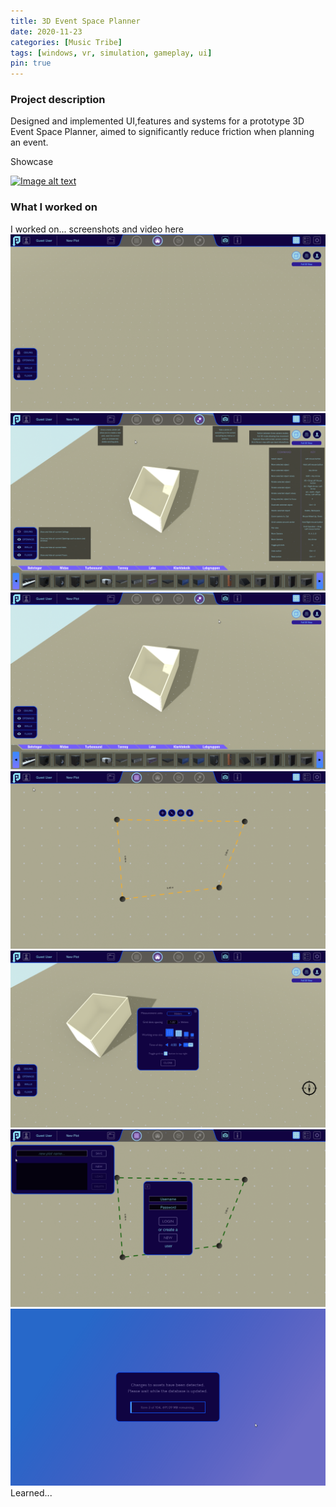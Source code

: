 ```yaml
---
title: 3D Event Space Planner
date: 2020-11-23
categories: [Music Tribe]
tags: [windows, vr, simulation, gameplay, ui]
pin: true
---
```


### Project description
Designed and implemented UI,features and systems for a prototype 3D Event Space Planner, aimed to significantly reduce friction
when planning an event.

Showcase

[![Image alt text](https://img.youtube.com/vi/g2rVpGoNSpw/0.jpg)](https://www.youtube.com/watch?v=g2rVpGoNSpw)

### What I worked on

I worked on...
screenshots and video here
![Main Screen](/assets/images/musicTribe/main_screen.PNG "Main Screen")
![Help Overlay](/assets/images/musicTribe/help_overlay.PNG "Help Overlay")
![Catalogue Menu](/assets/images/musicTribe/catalogue_menu.PNG "Catalogue Menu")
![Editing a Wall](/assets/images/musicTribe/editing_wall.PNG "Editing a Wall")
![Settings Menu](/assets/images/musicTribe/settings_menu.PNG "Settings Menu")
![User Menu &amp; Save Menu](/assets/images/musicTribe/user_save_menu.PNG "User Menu &amp; Save Menu")
![Loading Screen](/assets/images/musicTribe/loading_screen.png "Loading Screen")
Learned...

